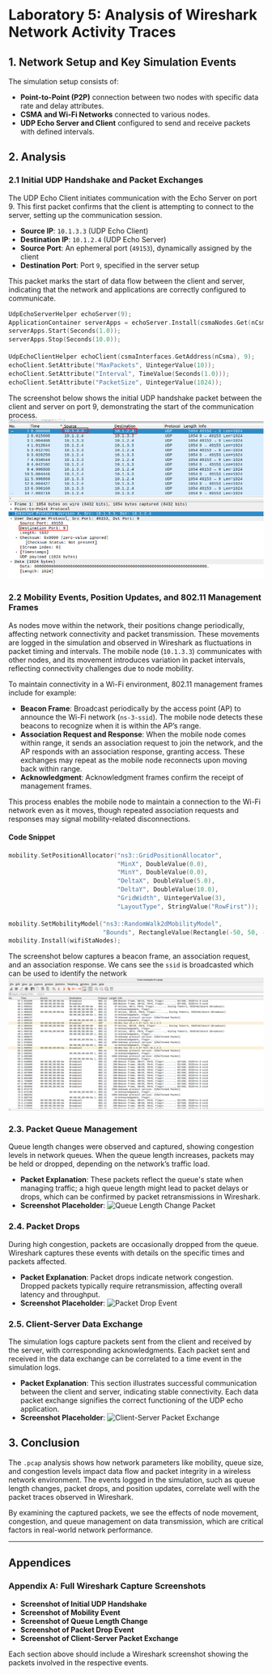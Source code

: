# Laboratory 5: Analysis of Wireshark Network Activity Traces

## 1. Network Setup and Key Simulation Events
The simulation setup consists of:
- **Point-to-Point (P2P)** connection between two nodes with specific data rate and delay attributes.
- **CSMA and Wi-Fi Networks** connected to various nodes.
- **UDP Echo Server and Client** configured to send and receive packets with defined intervals.

## 2. Analysis

### 2.1 Initial UDP Handshake and Packet Exchanges

The UDP Echo Client initiates communication with the Echo Server on port 9. This first packet confirms that the client is attempting to connect to the server, setting up the communication session.

- **Source IP**: `10.1.3.3` (UDP Echo Client)
- **Destination IP**: `10.1.2.4` (UDP Echo Server)
- **Source Port**: An ephemeral port (`49153`), dynamically assigned by the client
- **Destination Port**: Port `9`, specified in the server setup

This packet marks the start of data flow between the client and server, indicating that the network and applications are correctly configured to communicate.

```cpp
UdpEchoServerHelper echoServer(9);
ApplicationContainer serverApps = echoServer.Install(csmaNodes.Get(nCsma));
serverApps.Start(Seconds(1.0));
serverApps.Stop(Seconds(10.0));

UdpEchoClientHelper echoClient(csmaInterfaces.GetAddress(nCsma), 9);
echoClient.SetAttribute("MaxPackets", UintegerValue(10));
echoClient.SetAttribute("Interval", TimeValue(Seconds(1.0)));
echoClient.SetAttribute("PacketSize", UintegerValue(1024));
```
The screenshot below shows the initial UDP handshake packet between the client and server on port 9, demonstrating the start of the communication process.
  ![UDP handshake](/lab5/screenshots/screen_0-0.png)


### 2.2 Mobility Events, Position Updates, and 802.11 Management Frames

As nodes move within the network, their positions change periodically, affecting network connectivity and packet transmission. These movements are logged in the simulation and observed in Wireshark as fluctuations in packet timing and intervals. The mobile node (`10.1.3.3`) communicates with other nodes, and its movement introduces variation in packet intervals, reflecting connectivity challenges due to node mobility.

To maintain connectivity in a Wi-Fi environment, 802.11 management frames include for example:

- **Beacon Frame**: Broadcast periodically by the access point (AP) to announce the Wi-Fi network (`ns-3-ssid`). The mobile node detects these beacons to recognize when it is within the AP’s range.
- **Association Request and Response**: When the mobile node comes within range, it sends an association request to join the network, and the AP responds with an association response, granting access. These exchanges may repeat as the mobile node reconnects upon moving back within range.
- **Acknowledgment**: Acknowledgment frames confirm the receipt of management frames.

This process enables the mobile node to maintain a connection to the Wi-Fi network even as it moves, though repeated association requests and responses may signal mobility-related disconnections.

#### Code Snippet
```cpp
mobility.SetPositionAllocator("ns3::GridPositionAllocator",
                              "MinX", DoubleValue(0.0),
                              "MinY", DoubleValue(0.0),
                              "DeltaX", DoubleValue(5.0),
                              "DeltaY", DoubleValue(10.0),
                              "GridWidth", UintegerValue(3),
                              "LayoutType", StringValue("RowFirst"));

mobility.SetMobilityModel("ns3::RandomWalk2dMobilityModel",
                          "Bounds", RectangleValue(Rectangle(-50, 50, -50, 50)));
mobility.Install(wifiStaNodes);
```

The screenshot below captures a beacon frame, an association request, and an association response. We cans see the `ssid` is broadcasted which can be used to identify the network  
  ![802.11 Management Frames](lab5/screenshots/screen_1-0.png)


### 2.3. Packet Queue Management
Queue length changes were observed and captured, showing congestion levels in network queues. When the queue length increases, packets may be held or dropped, depending on the network’s traffic load.
- **Packet Explanation**: These packets reflect the queue's state when managing traffic; a high queue length might lead to packet delays or drops, which can be confirmed by packet retransmissions in Wireshark.
- **Screenshot Placeholder**: 
  ![Queue Length Change Packet](screenshot_queue_length_change.png)

### 2.4. Packet Drops
During high congestion, packets are occasionally dropped from the queue. Wireshark captures these events with details on the specific times and packets affected.
- **Packet Explanation**: Packet drops indicate network congestion. Dropped packets typically require retransmission, affecting overall latency and throughput.
- **Screenshot Placeholder**: 
  ![Packet Drop Event](screenshot_packet_drop.png)

### 2.5. Client-Server Data Exchange
The simulation logs capture packets sent from the client and received by the server, with corresponding acknowledgments. Each packet sent and received in the data exchange can be correlated to a time event in the simulation logs.
- **Packet Explanation**: This section illustrates successful communication between the client and server, indicating stable connectivity. Each data packet exchange signifies the correct functioning of the UDP echo application.
- **Screenshot Placeholder**: 
  ![Client-Server Packet Exchange](screenshot_client_server_exchange.png)

## 3. Conclusion
The `.pcap` analysis shows how network parameters like mobility, queue size, and congestion levels impact data flow and packet integrity in a wireless network environment. The events logged in the simulation, such as queue length changes, packet drops, and position updates, correlate well with the packet traces observed in Wireshark.

By examining the captured packets, we see the effects of node movement, congestion, and queue management on data transmission, which are critical factors in real-world network performance.

---

## Appendices
### Appendix A: Full Wireshark Capture Screenshots
- **Screenshot of Initial UDP Handshake**
- **Screenshot of Mobility Event**
- **Screenshot of Queue Length Change**
- **Screenshot of Packet Drop Event**
- **Screenshot of Client-Server Packet Exchange**

Each section above should include a Wireshark screenshot showing the packets involved in the respective events.
